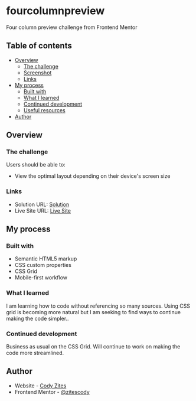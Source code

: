 # fourcolumnpreview
Four column preview challenge from Frontend Mentor


## Table of contents

- [Overview](#overview)
  - [The challenge](#the-challenge)
  - [Screenshot](#screenshot)
  - [Links](#links)
- [My process](#my-process)
  - [Built with](#built-with)
  - [What I learned](#what-i-learned)
  - [Continued development](#continued-development)
  - [Useful resources](#useful-resources)
- [Author](#author)


## Overview

### The challenge

Users should be able to:

- View the optimal layout depending on their device's screen size

### Links

- Solution URL: [Solution](https://github.com/zitescody/fourcolumnpreview)
- Live Site URL: [Live Site](https://zitescody.github.io/fourcolumnpreview/)

## My process

### Built with

- Semantic HTML5 markup
- CSS custom properties
- CSS Grid
- Mobile-first workflow


### What I learned

I am learning how to code without referencing so many sources. Using CSS grid is becoming more natural but I am seeking to find ways to continue making the code simpler..

### Continued development

Business as usual on the CSS Grid. Will continue to work on making the code more streamlined.

## Author

- Website - [Cody Zites](https://github.com/zitescody)
- Frontend Mentor - [@zitescody](https://www.frontendmentor.io/profile/zitescody)


